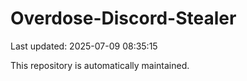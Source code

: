 # Overdose-Discord-Stealer

Last updated: 2025-07-09 08:35:15

This repository is automatically maintained.
